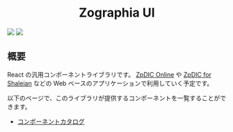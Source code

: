 <div align="center">
<h1>Zographia UI</h1>
</div>

![](https://img.shields.io/github/package-json/v/Ziphil/Zographia)
![](https://img.shields.io/github/commit-activity/y/Ziphil/Zographia?label=commits)


## 概要
React の汎用コンポーネントライブラリです。
[ZpDIC Online](https://github.com/Ziphil/ZpdicOnlineNova) や [ZpDIC for Shaleian](https://github.com/Ziphil/ZpdicShaleian) などの Web ベースのアプリケーションで利用していく予定です。

以下のページで、このライブラリが提供するコンポーネントを一覧することができます。
- [コンポーネントカタログ](https://ziphil.github.io/Zographia/)